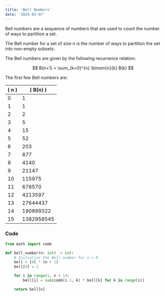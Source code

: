 ```yaml
---
title: 'Bell Numbers'  
date: '2025-03-07'  
---
```


Bell numbers are a sequence of numbers that are used to count the number of ways to partition a set.

The Bell number for a set of size n is the number of ways to partition the set into non-empty subsets.

The Bell numbers are given by the following recurrence relation:

$$
B(n+1) = \sum_{k=0}^{n} \binom{n}{k} B(k)
$$

The first few Bell numbers are:

| \( n \) | \( B(n) \)       |
|---------|------------------|
| 0       | 1                |
| 1       | 1                |
| 2       | 2                |
| 3       | 5                |
| 4       | 15               |
| 5       | 52               |
| 6       | 203              |
| 7       | 877              |
| 8       | 4140             |
| 9       | 21147            |
| 10      | 115975           |
| 11      | 678570           |
| 12      | 4213597          |
| 13      | 27644437         |
| 14      | 190899322        |
| 15      | 1382958545       |


### Code

```python
from math import comb

def bell_number(n: int) -> int:
    # Initialize the Bell number for n = 0
    bell = [0] * (n + 1)
    bell[0] = 1

    for i in range(1, n + 1):
        bell[i] = sum(comb(i-1, k) * bell[k] for k in range(i))

    return bell[n]
```

